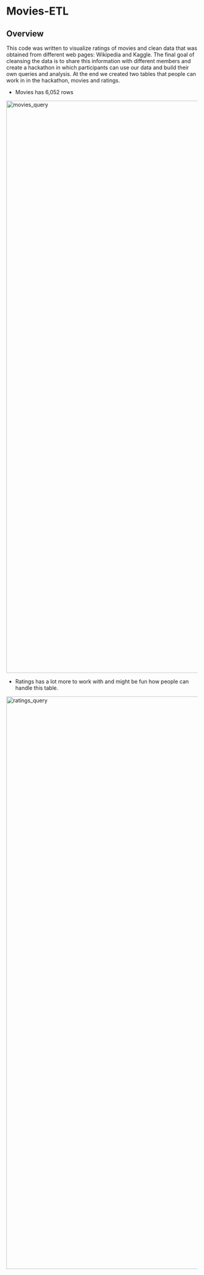 # Movies-ETL

## Overview

This code was written to visualize ratings of movies and clean data that was obtained from different web pages: Wikipedia and Kaggle. The final goal of cleansing the data is to share this information with different members and create a hackathon in which participants can use our data and build their own queries and analysis. At the end we created two tables that people can work in in the hackathon, movies and ratings.


* Movies has 6,052 rows
<img width="1508" alt="movies_query" src="https://user-images.githubusercontent.com/104656920/186492890-d062928a-58d6-4ea7-80ac-3956911dd35f.png">


* Ratings has a lot more to work with and might be fun how people can handle this table.


<img width="1509" alt="ratings_query" src="https://user-images.githubusercontent.com/104656920/186492909-1bb639ee-1dbc-460d-86e7-99857ade506c.png">
